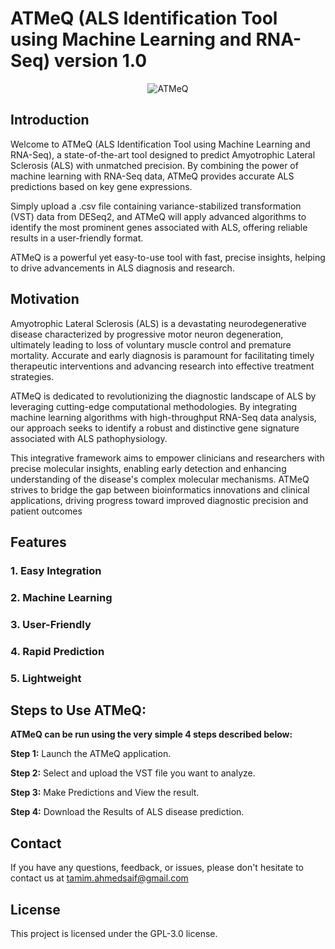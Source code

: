 # ATMeQ (ALS Identification Tool using Machine Learning and RNA-Seq) version 1.0
<p align="center">
<img src="![dalle](https://github.com/user-attachments/assets/67472bd9-169a-496e-b8de-e5fe0e86cbf0)" alt="ATMeQ" />
</p>

## Introduction
Welcome to ATMeQ (ALS Identification Tool using Machine Learning and RNA-Seq), a state-of-the-art tool designed to predict Amyotrophic Lateral Sclerosis (ALS) with unmatched precision. By combining the power of machine learning with RNA-Seq data, ATMeQ provides accurate ALS predictions based on key gene expressions.

Simply upload a .csv file containing variance-stabilized transformation (VST) data from DESeq2, and ATMeQ will apply advanced algorithms to identify the most prominent genes associated with ALS, offering reliable results in a user-friendly format. 

ATMeQ is a powerful yet easy-to-use tool with fast, precise insights, helping to drive advancements in ALS diagnosis and research.


## Motivation
Amyotrophic Lateral Sclerosis (ALS) is a devastating neurodegenerative disease characterized by progressive motor neuron degeneration, ultimately leading to loss of voluntary muscle control and premature mortality. Accurate and early diagnosis is paramount for facilitating timely therapeutic interventions and advancing research into effective treatment strategies.

ATMeQ is dedicated to revolutionizing the diagnostic landscape of ALS by leveraging cutting-edge computational methodologies. By integrating machine learning algorithms with high-throughput RNA-Seq data analysis, our approach seeks to identify a robust and distinctive gene signature associated with ALS pathophysiology.

This integrative framework aims to empower clinicians and researchers with precise molecular insights, enabling early detection and enhancing understanding of the disease's complex molecular mechanisms. ATMeQ strives to bridge the gap between bioinformatics innovations and clinical applications, driving progress toward improved diagnostic precision and patient outcomes 

## Features
### 1. Easy Integration 
### 2. Machine Learning
### 3. User-Friendly
### 4. Rapid Prediction 
### 5. Lightweight


## Steps to Use ATMeQ:

**ATMeQ can be run using the very simple 4 steps described below:**

**Step 1:** Launch the ATMeQ application. 


**Step 2:** Select and upload the VST file you want to analyze. 


**Step 3:** Make Predictions and View the result. 


**Step 4:** Download the Results of ALS disease prediction. 


## Contact

If you have any questions, feedback, or issues, please don't hesitate to contact us at tamim.ahmedsaif@gmail.com

## License

This project is licensed under the GPL-3.0 license.
